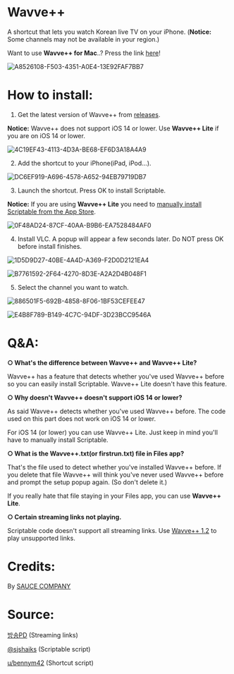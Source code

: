# Wavve++
A shortcut that lets you watch Korean live TV on your iPhone. (**Notice:** Some channels may not be available in your region.)

Want to use **Wavve++ for Mac**..? Press the link [here](https://github.com/Dr-Sauce/WavvePlusForMac)!

![A8526108-F503-4351-A0E4-13E92FAF7BB7](https://user-images.githubusercontent.com/82555878/197349620-ed4f8d14-4c23-44f3-984e-ce71f4e8d06c.png)
# How to install:

1. Get the latest version of Wavve++ from [releases](https://github.com/Dr-Sauce/WavvePlus/releases).

**Notice:** Wavve++ does not support iOS 14 or lower. Use **Wavve++ Lite** if you are on iOS 14 or lower.

![4C19EF43-4113-4D3A-BE68-EF6D3A18A4A9](https://user-images.githubusercontent.com/82555878/197664211-ccfd11e7-1644-46e5-8d81-309e59872ab1.png)

2. Add the shortcut to your iPhone(iPad, iPod…).

![DC6EF919-A696-4578-A652-94EB79719DB7](https://user-images.githubusercontent.com/82555878/197664234-41787eea-7cbf-4fbf-83c9-fdb94d0790f8.png)

3. Launch the shortcut. Press OK to install Scriptable.

**Notice:** If you are using **Wavve++ Lite** you need to [manually install Scriptable from the App Store](https://apps.apple.com/app/scriptable/id1405459188).

![0F48AD24-87CF-40AA-B9B6-EA7528484AF0](https://user-images.githubusercontent.com/82555878/197663352-bcf2e91c-9051-46bd-b74f-9733c864e74f.png)

4. Install VLC. A popup will appear a few seconds later. Do NOT press OK before install finishes.

![1D5D9D27-40BE-4A4D-A369-F2D0D2121EA4](https://user-images.githubusercontent.com/82555878/197663445-25e9a27a-ef28-4bd7-a435-69a141c3cbdd.png)

![B7761592-2F64-4270-8D3E-A2A2D4B048F1](https://user-images.githubusercontent.com/82555878/197663452-b779edd1-7157-41ea-8f7f-d9ea0e0ae40b.png)

5. Select the channel you want to watch.

![886501F5-692B-4858-8F06-1BF53CEFEE47](https://user-images.githubusercontent.com/82555878/197663490-69ad6fd8-2fb0-4678-97a6-b7834ac28ced.png)

![E4B8F789-B149-4C7C-94DF-3D23BCC9546A](https://user-images.githubusercontent.com/82555878/197664257-2dba0d0b-ca14-429d-99de-5af657b8b2de.png)

# Q&A:

**○ What's the difference between **Wavve++** and **Wavve++ Lite**?**

Wavve++ has a feature that detects whether you've used Wavve++ before so you can easily install Scriptable. Wavve++ Lite doesn't have this feature.

**○ Why doesn't Wavve++ doesn't support iOS 14 or lower?**

As said Wavve++ detects whether you've used Wavve++ before. The code used on this part does not work on iOS 14 or lower.

For iOS 14 (or lower) you can use Wavve++ Lite. Just keep in mind you'll have to manually install Scriptable.

**○ What is the **Wavve++.txt**(or firstrun.txt) file in Files app?**

That's the file used to detect whether you've installed Wavve++ before. If you delete that file Wavve++ will think you've never used Wavve++ before and prompt the setup popup again. (So don't delete it.)

If you really hate that file staying in your Files app, you can use **Wavve++ Lite**.

**○ Certain streaming links not playing.**

Scriptable code doesn't support all streaming links. Use [Wavve++ 1.2](https://github.com/Dr-Sauce/WavvePlusPlus/releases/tag/1.2) to play unsupported links.

# Credits:
By [SAUCE COMPANY](https://m.blog.naver.com/sauce2011)

# Source:
[방송PD](https://m.blog.naver.com/gjppjh09/222416011602) (Streaming links)

[@sjshaiks](https://www.sjtechwork.com/2020/11/tv-news-ios-shortcut.html) (Scriptable script)

[u/bennym42](https://www.reddit.com/r/shortcuts/comments/phtjkh/how_do_you_create_a_first_time_setup/hbmi1h7) (Shortcut script)
